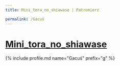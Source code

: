 ```yaml
---
title: Mini_tora_no_shiawase | Patromierz

permalink: /Gacuś
---
```


# [Mini_tora_no_shiawase](https://patronite.pl/Gacuś)

{% include profile.md name="Gacuś" prefix="g" %}
